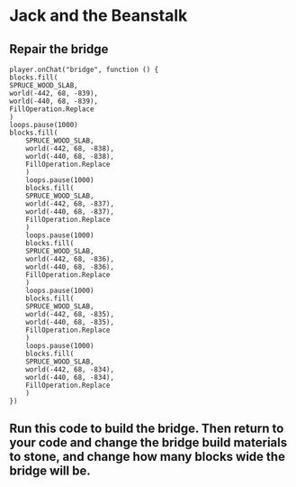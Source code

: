 # Jack and the Beanstalk

## Repair the bridge

```template
player.onChat("bridge", function () {
blocks.fill(
SPRUCE_WOOD_SLAB,
world(-442, 68, -839),
world(-440, 68, -839),
FillOperation.Replace
)
loops.pause(1000)
blocks.fill(
    SPRUCE_WOOD_SLAB,
    world(-442, 68, -838),
    world(-440, 68, -838),
    FillOperation.Replace
    )
    loops.pause(1000)
    blocks.fill(
    SPRUCE_WOOD_SLAB,
    world(-442, 68, -837),
    world(-440, 68, -837),
    FillOperation.Replace
    )
    loops.pause(1000)
    blocks.fill(
    SPRUCE_WOOD_SLAB,
    world(-442, 68, -836),
    world(-440, 68, -836),
    FillOperation.Replace
    )
    loops.pause(1000)
    blocks.fill(
    SPRUCE_WOOD_SLAB,
    world(-442, 68, -835),
    world(-440, 68, -835),
    FillOperation.Replace
    )
    loops.pause(1000)
    blocks.fill(
    SPRUCE_WOOD_SLAB,
    world(-442, 68, -834),
    world(-440, 68, -834),
    FillOperation.Replace
    )
})
```
## Run this code to build the bridge. Then return to your code and change the bridge build materials to stone, and change how many blocks wide the bridge will be. 

